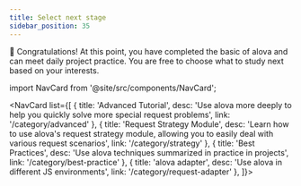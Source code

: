 ```yaml
---
title: Select next stage
sidebar_position: 35
---
```


🎉 Congratulations! At this point, you have completed the basic of alova and can meet daily project practice. You are free to choose what to study next based on your interests.

import NavCard from '@site/src/components/NavCard';

<NavCard list={[
{
title: 'Advanced Tutorial',
desc: 'Use alova more deeply to help you quickly solve more special request problems',
link: '/category/advanced'
},
{
title: 'Request Strategy Module',
desc: 'Learn how to use alova's request strategy module, allowing you to easily deal with various request scenarios',
link: '/category/strategy'
},
{
title: 'Best Practices',
desc: 'Use alova techniques summarized in practice in projects',
link: '/category/best-practice'
},
{
title: 'alova adapter',
desc: 'Use alova in different JS environments',
link: '/category/request-adapter'
},
]}></NavCard>
